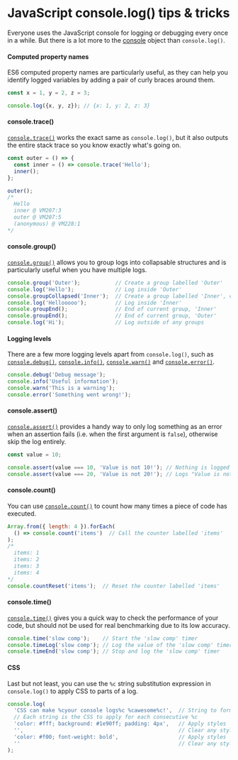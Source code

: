 # JavaScript console.log() tips & tricks

Everyone uses the JavaScript console for logging or debugging every once in a while. But there is a lot more to the [console](https://developer.mozilla.org/en-US/docs/Web/API/Console) object than `console.log()`.

#### Computed property names

ES6 computed property names are particularly useful, as they can help you identify logged variables by adding a pair of curly braces around them.

```js
const x = 1, y = 2, z = 3;

console.log({x, y, z}); // {x: 1, y: 2, z: 3}
```

#### console.trace()

[`console.trace()`](https://developer.mozilla.org/en-US/docs/Web/API/Console/trace) works the exact same as `console.log()`, but it also outputs the entire stack trace so you know exactly what's going on.

```js
const outer = () => {
  const inner = () => console.trace('Hello');
  inner();
};

outer();
/*
  Hello
  inner @ VM207:3
  outer @ VM207:5
  (anonymous) @ VM228:1
*/
```

#### console.group()

[`console.group()`](https://developer.mozilla.org/en-US/docs/Web/API/Console/group) allows you to group logs into collapsable structures and is particularly useful when you have multiple logs.

```js
console.group('Outer');           // Create a group labelled 'Outer'
console.log('Hello');             // Log inside 'Outer'
console.groupCollapsed('Inner');  // Create a group labelled 'Inner', collapsed
console.log('Hellooooo');         // Log inside 'Inner'
console.groupEnd();               // End of current group, 'Inner'
console.groupEnd();               // End of current group, 'Outer'
console.log('Hi');                // Log outside of any groups
```

#### Logging levels

There are a few more logging levels apart from `console.log()`, such as [`console.debug()`](https://developer.mozilla.org/en-US/docs/Web/API/Console/debug), [`console.info()`](https://developer.mozilla.org/en-US/docs/Web/API/Console/info), [`console.warn()`](https://developer.mozilla.org/en-US/docs/Web/API/Console/warn) and [`console.error()`](https://developer.mozilla.org/en-US/docs/Web/API/Console/error).

```js
console.debug('Debug message');
console.info('Useful information');
console.warn('This is a warning');
console.error('Something went wrong!');
```

#### console.assert()

[`console.assert()`](https://developer.mozilla.org/en-US/docs/Web/API/console/assert) provides a handy way to only log something as an error when an assertion fails (i.e. when the first argument is `false`), otherwise skip the log entirely.

```js
const value = 10;

console.assert(value === 10, 'Value is not 10!'); // Nothing is logged
console.assert(value === 20, 'Value is not 20!'); // Logs "Value is not 20!"
```

#### console.count()

You can use [`console.count()`](https://developer.mozilla.org/en-US/docs/Web/API/Console/count) to count how many times a piece of code has executed.

```js
Array.from({ length: 4 }).forEach(
  () => console.count('items')  // Call the counter labelled 'items'
);
/*
  items: 1
  items: 2
  items: 3
  items: 4
*/
console.countReset('items');  // Reset the counter labelled 'items'
```

#### console.time()

[`console.time()`](https://developer.mozilla.org/en-US/docs/Web/API/Console/time) gives you a quick way to check the performance of your code, but should not be used for real benchmarking due to its low accuracy.

```js
console.time('slow comp');    // Start the 'slow comp' timer
console.timeLog('slow comp'); // Log the value of the 'slow comp' timer
console.timeEnd('slow comp'); // Stop and log the 'slow comp' timer
```

#### CSS

Last but not least, you can use the `%c` string substitution expression in `console.log()` to apply CSS to parts of a log.

```js
console.log(
  'CSS can make %cyour console logs%c %cawesome%c!',  // String to format
  // Each string is the CSS to apply for each consecutive %c
  'color: #fff; background: #1e90ff; padding: 4px',   // Apply styles
  '',                                                 // Clear any styles
  'color: #f00; font-weight: bold',                   // Apply styles
  ''                                                  // Clear any styles
);
```
